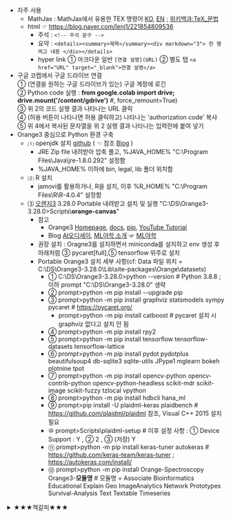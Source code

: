 * 자주 사용
  + MathJax : MathJax에서 유용한 TEX 명령어 <a href="https://www.onemathematicalcat.org/MathJaxDocumentation/MathJaxKorean/TeXSyntax_ko.html" target="_blank">KO</a>, <a href="https://www.onemathematicalcat.org/MathJaxDocumentation/TeXSyntax.htm" target="_blank">EN</a> ; <a href="https://ko.wikipedia.org/wiki/위키백과:TeX_문법" target="_blank">위키백과:TeX_문법</a>
  + html ☞ https://blog.naver.com/lenj1/221854809536
    - 주석 : `<!-- 주석 문구 -->`
    - 요약 : `<details><summary>제목</summary><div markdown="3"> 한 행 띄고 내용 </div></details>`
    - hyper link ① 마크다운 일반 `[연결 설명](URL)` ② 별도 탭 `<a href="URL" target="_blank">연결 설명</a>`  
* 구글 코랩에서 구글 드라이브 연결  
  ① (연결을 원하는 구글 드라이브가 있는) 구글 계정에 로긴  
  ② Python code 실행 : <B>from google.colab import drive; drive.mount('/content/gdrive')</B> #, force_remount=True)  
  ③ 위 2의 코드 실행 결과 나타나는 URL 클릭  
  ④ (허용 버튼이 나타나면 허용 클릭하고) 나타나는 'authorization code' 복사  
  ⑤ 위 4에서 복사된 문자열을 위 2 실행 결과 나타나는 입력란에 붙여 넣기  
* Orange3 중심으로 Python 환경 구축
  + ⑴ openjdk 설치 [github](https://github.com/ojdkbuild/ojdkbuild) ( ☜ 참조 [Blog](https://blog.naver.com/vixlee/222285976728) ) 
    - JRE Zip file 내려받아 압축 풀고, %JAVA_HOME% "C:\Program Files\Java\jre-1.8.0.292" 설정함
    - %JAVA_HOME% 이하에 bin, legal, lib 폴더 위치함
  + ⑵ R 설치
    - jamovi를 활용하거나, R을 설치, 이후 %R_HOME% "C:\Program Files\R\R-4.0.4" 설정함
  + ⑶ [오렌지3](https://orangedatamining.com/) 3.28.0 Portable 내려받고 설치 및 실행 "C:\DS\Orange3-3.28.0>Scripts\\<B>orange-canvas</B>"
    - 참고
      - Orange3 [Homepage](https://orangedatamining.com/), [docs](https://orangedatamining.com/docs/), [pip](https://pypi.org/project/Orange3/), [YouTube Tutorial](https://www.youtube.com/watch?v=HXjnDIgGDuI&list=PLmNPvQr9Tf-ZSDLwOzxpvY-HrE0yv-8Fy)
      - Blog [AI오디세이](http://www.aio.world/news/articleView.html?idxno=258), [ML야학 소개](https://blog.naver.com/adler0912/222202689101) ☞ [ML야학](https://yah.ac/orange3)
    - 권장 설치 : Oragne3를 설치하면서 miniconda를 설치하고 env 생성 후 아래처럼 ③ pycaret[full],⑤ tensorflow 위주로 설치
    - Portable Orange3 설치 세부 사항(cf: Data 파일 위치 = C:\DS\Orange3-3.28.0\Lib\site-packages\Orange\datasets)
      - ① C:\DS\Orange3-3.28.0>python --version # Python 3.8.8 ; 이하 prompt "C:\DS\Orange3-3.28.0" 생략
      - ② prompt>python -m pip install --upgrade pip
      - ③ prompt>python -m pip install graphviz statsmodels sympy pycaret # https://pycaret.org/
        - prompt>python -m pip install catboost # pycaret 설치 시 graphviz 없다고 설치 안 됨
      - ④ prompt>python -m pip install rpy2
      - ⑤ prompt>python -m pip install tensorflow tensorflow-datasets tensorflow-lattice
      - ⑥ prompt>python -m pip install pydot pydotplus beautifulsoup4 db-sqlite3 sqlite-utils JPype1 mglearn bokeh plotnine tpot
      - ⑦ prompt>python -m pip install opencv-python opencv-contrib-python opencv-python-headless scikit-mdr scikit-image scikit-fuzzy tzlocal vpython
      - ⑧ prompt>python -m pip install hdbcli hana_ml
      - ⑨ prompt>pip install -U plaidml-keras plaidbench # https://github.com/plaidml/plaidml 참조, Visual C++ 2015 설치 필요
      - ⑩ prompt>Scripts\plaidml-setup # 이후 설정 사항 : ① Device Support : Y , ② 2 , ③ (저장) Y
      - ⑪ prompt>python -m pip install keras-tuner autokeras # https://github.com/keras-team/keras-tuner ; https://autokeras.com/install/
      - ⑫ prompt>python -m pip install Orange-Spectroscopy Orange3-**모듈명** # 모듈명 = Associate Bioinformatics Educational Explain Geo ImageAnalytics Network Prototypes Survival-Analysis Text Textable Timeseries

<details><summary>★★★책갈피★★★</summary><div markdown="3">
  
<font size=4>**소제목**</font>  

⏰ **여기서 잠깐** : 경고(Warning)가 나타납니다. 정상인가요?  

**【Note】** 넘파이 로그 함수는 np.log( )와 np.log10( )이 있습니다. 

⛱️ **확인 문제** : 과대적합과 과소적합에 대한 이해를 돕기 위해

📝 훈련 세트와 테스트 세트의 점수를 비교했을 때 훈련 세트가 너무 높으면 과대적합, 그 반대이거나 두 점수가 모두 낮으면 과소적합입니다.

+ 자주 사용되는 기능
  - my.printCheatSheet('sklearn', [0,None]) # 0:차례, 1:Data, 2:Model, 3:훈련, 4:예측, 5:평가, 6:개량, 7:기본 예시
  - Tex [MathJax](https://www.onemathematicalcat.org/MathJaxDocumentation/MathJaxKorean/TeXSyntax_ko.html), [koWiki](https://ko.wikipedia.org/wiki/위키백과:TeX_문법) ☞ MathJax에서 유용한 TEX 명령어 <a href="https://www.onemathematicalcat.org/MathJaxDocumentation/MathJaxKorean/TeXSyntax_ko.html" target="_blank">KO</a>, <a href="https://www.onemathematicalcat.org/MathJaxDocumentation/TeXSyntax.htm" target="_blank">EN</a> ; <a href="https://ko.wikipedia.org/wiki/위키백과:TeX_문법" target="_blank">위키백과:TeX_문법</a>
+ CheatSheet, Usefule Blog, ... (cf: tensorflow privacy https://github.com/tensorflow/privacy )

|ⓟypi,ⓦiki|Python|numpy|scipy|sympy|matplotlib|pandas|sklearn|pycaret|Tensorflow|statsmodels|rpy2|sqlite|postgresql|re(gexp)|spacy|
|:---|:---:|:---:|:---:|:---:|:---:|:---:|:---:|:---:|:---:|:---:|:---:|:---:|:---:|:---:|:---:|
|Homepage|[1](https://docs.python.org/3) [2](https://www.python.org/doc/) <a href="https://en.wikipedia.org/wiki/Python_(programming_language)" target="_blank">ⓦ</a>|[○](https://numpy.org/) [ⓦ](https://en.wikipedia.org/wiki/NumPy)|[○](https://scipy.org) [ⓦ](https://en.wikipedia.org/wiki/SciPy)|[○](https://www.sympy.org) [ⓦ](https://en.wikipedia.org/wiki/SymPy)|[○](https://matplotlib.org) [ⓦ](https://en.wikipedia.org/wiki/Matplotlib)|[○](https://pandas.pydata.org/) <a href="https://en.wikipedia.org/wiki/Pandas_(software)" target="_blank">ⓦ</a>|[○](https://www.sklearn.org) [ⓦ](https://en.wikipedia.org/wiki/Scikit-learn)|[○](https://pycaret.org),[ⓖ](https://github.com/pycaret/pycaret)|[ⓣ](https://www.tensorflow.org/) [ⓚ](https://keras.io) [ⓦ](https://en.wikipedia.org/wiki/TensorFlow)|[○](https://www.statsmodels.org) [ⓖ](https://github.com/statsmodels/statsmodels) [ⓟ](https://pypi.org/project/statsmodels)|[○](https://rpy2.github.io/)|[1](https://www.sqlite.org) [2](https://docs.python.org/3/library/sqlite3.html) [ⓦ](https://en.wikipedia.org/wiki/SQLite)|[○](https://www.postgresql.org) [○](https://www.psycopg.org) [ⓦ](https://en.wikipedia.org/wiki/PostgreSQL)|[○](https://docs.python.org/3/library/re.html) [○](https://pypi.org/project/regex) [ⓦ](https://en.wikipedia.org/wiki/Regular_expression)|[○](https://spacy.io/) [ⓟ](https://pypi.org/project/spacy/) [ⓦ](https://en.wikipedia.org/wiki/SpaCy)|
|Tutorial|[○](https://docs.python.org/3/tutorial/)|[○](https://numpy.org/doc/stable/user/tutorials_index.html)|[○](https://docs.scipy.org/doc/scipy/reference/tutorial)|[○](https://docs.sympy.org/latest/tutorial/index.html)|[○](https://matplotlib.org/stable/tutorials/index.html)|[○](https://pandas.pydata.org/pandas-docs/stable/getting_started/intro_tutorials/index.html)|[○](https://www.sklearn.org/tutorial/index.html) [map](https://www.sklearn.org/tutorial/machine_learning_map/index.html)|[○](https://pycaret.readthedocs.io/en/latest/tutorials.html)||[○](https://www.statsmodels.org/stable/user-guide.html)|[○](https://rpy2.github.io/doc/latest/html/introduction.html)|||[○](https://docs.python.org/3/howto/regex.html)|[○](https://spacy.io/usage/spacy-101)|
|(API)Ref.|[lib](https://docs.python.org/3/library) [ref](https://docs.python.org/3.9/reference)|[○](https://numpy.org/doc/stable/reference/)|[○](https://docs.scipy.org/doc/scipy/reference/)|[○](https://docs.sympy.org/latest/index.html)|[○](https://matplotlib.org/stable/contents.html)|[○](https://pandas.pydata.org/pandas-docs/stable/reference/index.html)|[○](https://www.sklearn.org/modules/classes.html)|[○](https://pycaret.readthedocs.io/en/latest/api/classification.html)||[○](https://www.statsmodels.org/stable/api.html)|[○](https://rpy2.github.io/doc/latest/html/index.html)||||[○](https://spacy.io/api)|
|CheatSheet||[1](https://github.com/rougier/numpy-100) [2](https://www.kaggle.com/utsav15/100-numpy-exercises) [3](http://taewan.kim/post/numpy_cheat_sheet)||||[1](https://towardsdatascience.com/pandas-cheat-sheet-7e2ea6526be9) [2](https://www.dataquest.io/blog/pandas-cheat-sheet/) [3](https://www.educative.io/blog/python-pandas-tutorial) [4](https://github.com/corazzon/cracking-the-pandas-cheat-sheet)|[○](https://www.datacamp.com/community/blog/scikit-learn-cheat-sheet)|[Guide](https://pycaret.org/guide/)|||||||[①](https://www.datacamp.com/community/blog/spacy-cheatsheet)|
|Web Ref.|[①](https://www.tutorialspoint.com/python)|[①](https://www.tutorialspoint.com/numpy)|[①](https://www.tutorialspoint.com/scipy)|[①](https://www.tutorialspoint.com/sympy)|[1](https://www.tutorialspoint.com/matplotlib) [seaborn](https://www.tutorialspoint.com/seaborn)|[①](https://www.tutorialspoint.com/python_pandas)|[①](https://www.tutorialspoint.com/scikit_learn) [②](https://www.datacamp.com/community/tutorials/machine-learning-python)||[ⓣ](https://www.tutorialspoint.com/tensorflow) [ⓚ](https://www.tutorialspoint.com/keras) [ⓚ2](https://www.tutorialspoint.com/deep_learning_with_keras)|[통계](https://www.tutorialspoint.com/statistics) [patsy](https://github.com/pydata/patsy)||[1](https://www.sqlitetutorial.net/) [2](https://www.tutorialspoint.com/sqlite) [3](https://www.tutorialspoint.com/python_sqlite)|[①](https://www.postgresqltutorial.com/) [②](https://www.tutorialspoint.com/postgresql) [③](https://www.tutorialspoint.com/python_postgresql)|[①](https://regexone.com/)|[nltk](https://www.nltk.org) [nlp](https://www.tutorialspoint.com/natural_language_processing)|

ㅇ 마크다운 일반 사항   
  - https://ko.wikipedia.org/wiki/마크다운 및 [마크다운 문법](https://simhyejin.github.io/2016/06/30/Markdown-syntax/) 참조 
  - https://www.tablesgenerator.com/markdown_tables  
  - https://github.com/adam-p/markdown-here/wiki/Markdown-Cheatsheet  
  
ㅇ 마크다운 수식 입력에 대한 참고 URL, [Local PC Daum Equation Editor](http://s1.daumcdn.net/editor/fp/service_nc/pencil/Pencil_chromestore.html)로 Chrome에서 입력함  
  - https://www.mathjax.org/  
  - https://en.wikibooks.org/wiki/LaTeX/Mathematics  
  - [MathJax basic tutorial and quick reference](https://math.meta.stackexchange.com/questions/5020/mathjax-basic-tutorial-and-quick-reference)  
  - [MathJax 연습 가능한 곳](http://jsbin.com/zimuxulawu/edit?html,output), [MathJax 코드 제안](http://detexify.kirelabs.org/classify.html)

ㅇ 키보드 특수문자
  - ㉮ ㉯ ㉰ ㉱ ㉲ ㉳ ㉴ ㉵ ㉶ ㉷ ㉸ ㉹ ㉺ ㉻ ㉠ ㉡ ㉢ ㉣ ㉤ ㉥ ㉦ ㉧ ㉨ ㉩ ㉪ ㉫ ㉬ ㉭ ─ ㆍ  
  - α β γ δ ε ζ η θ ι κ λ μ ν ξ ο π ρ    σ τ υ φ    χ ψ ω  
  - Α Β Γ Δ Ε Ζ Η Θ Ι Κ Λ Μ Ν Ξ Ο Π Ρ    Σ Τ Υ Φ    Χ Ψ Ω  
  - ⓐlpha ⓑeta ⓖamma ⓓelta ⓔpsilon ⓩeta eta(≒i) THeta ⓘota ⓚappa ⓛambda ⓜu   
  - ⓝu ⓧi ⓞmicron ⓟi ⓡho ⓢigma ⓣau ⓤpsilon phi(≒f) CHi PSi ⓞmega  
  - ⓐ ⓑ ⓒ ⓓ ⓔ ⓕ ⓖ ⓗ ⓘ ⓙ ⓚ ⓛ ⓜ ⓝ ⓞ ⓟ ⓠ ⓡ ⓢ ⓣ ⓤ ⓥ ⓦ ⓧ ⓨ ⓩ   
  - ① ② ③ ④ ⑤ ⑥ ⑦ ⑧ ⑨ ⑩ ⑪ ⑫ ⑬ ⑭ ⑮ ⅰ ⅱ ⅲ ⅳ ⅴ ⅵ ⅶ ⅷ ⅸ ⅹ Ⅰ Ⅱ Ⅲ Ⅳ Ⅴ Ⅵ Ⅶ Ⅷ Ⅸ Ⅹ   
 
  </div></details>
